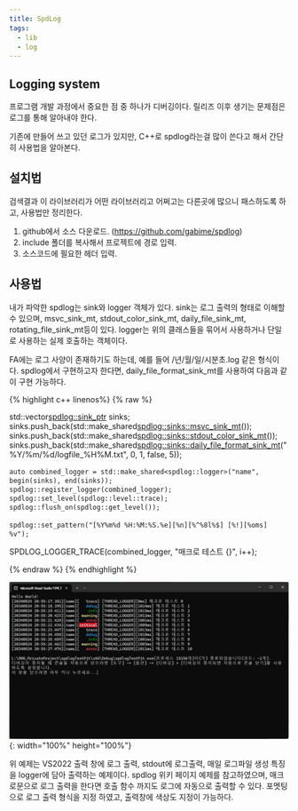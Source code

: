 ```yaml
---
title: SpdLog
tags:
  - lib
  - log
---
```


## Logging system
<!--more-->
프로그램 개발 과정에서 중요한 점 중 하나가 디버깅이다.
릴리즈 이후 생기는 문제점은 로그를 통해 알아내야 한다.

기존에 만들어 쓰고 있던 로그가 있지만, C++로 spdlog라는걸 많이 쓴다고 해서 간단히 사용법을 알아본다.

## 설치법
 검색결과 이 라이브러리가 어떤 라이브러리고 어쩌고는 다른곳에 많으니 패스하도록 하고, 사용법만 정리한다.

 1. github에서 소스 다운로드. (https://github.com/gabime/spdlog)
 2. include 폴더를 복사해서 프로젝트에 경로 입력.
 3. 소스코드에 필요한 헤더 입력.

 ## 사용법
  내가 파악한 spdlog는 sink와 logger 객체가 있다.
  sink는 로그 출력의 형태로 이해할 수 있으며, msvc_sink_mt, stdout_color_sink_mt, daily_file_sink_mt, rotating_file_sink_mt등이 있다.
  logger는 위의 클래스들을 묶어서 사용하거나 단일로 사용하는 실제 호출하는 객체이다.

  FA에는 로그 사양이 존재하기도 하는데, 예를 들어 /년/월/일/시분초.log 같은 형식이다.
  spdlog에서 구현하고자 한다면, daily_file_format_sink_mt를 사용하여 다음과 같이 구현 가능하다.

{% highlight c++ linenos%}
  {% raw %}

  std::vector<spdlog::sink_ptr> sinks;
	sinks.push_back(std::make_shared<spdlog::sinks::msvc_sink_mt>());
	sinks.push_back(std::make_shared<spdlog::sinks::stdout_color_sink_mt>());
	sinks.push_back(std::make_shared<spdlog::sinks::daily_file_format_sink_mt>("%Y/%m/%d/logfile_%H%M.txt", 0, 1, false, 5));

	auto combined_logger = std::make_shared<spdlog::logger>("name", begin(sinks), end(sinks));
	spdlog::register_logger(combined_logger);
	spdlog::set_level(spdlog::level::trace);
	spdlog::flush_on(spdlog::get_level());

	spdlog::set_pattern("[%Y%m%d %H:%M:%S.%e][%n][%^%8l%$] [%!][%oms] %v");

  SPDLOG_LOGGER_TRACE(combined_logger, "매크로 테스트 {}", i++);

  {% endraw %}
{% endhighlight %}

![직선의 기울기](/img/post/20240824/log출력.png){: width="100%" height="100%"}

위 예제는 VS2022 출력 창에 로그 출력, stdout에 로그출력, 매일 로그파일 생성 특징을 logger에 담아 출력하는 예제이다.
spdlog 위키 페이지 예제를 참고하였으며, 매크로문으로 로그 출력을 한다면 호출 함수 까지도 로그에 자동으로 출력할 수 있다.
포멧팅으로 로그 출력 형식을 지정 하였고, 출력창에 색상도 지정이 가능하다.